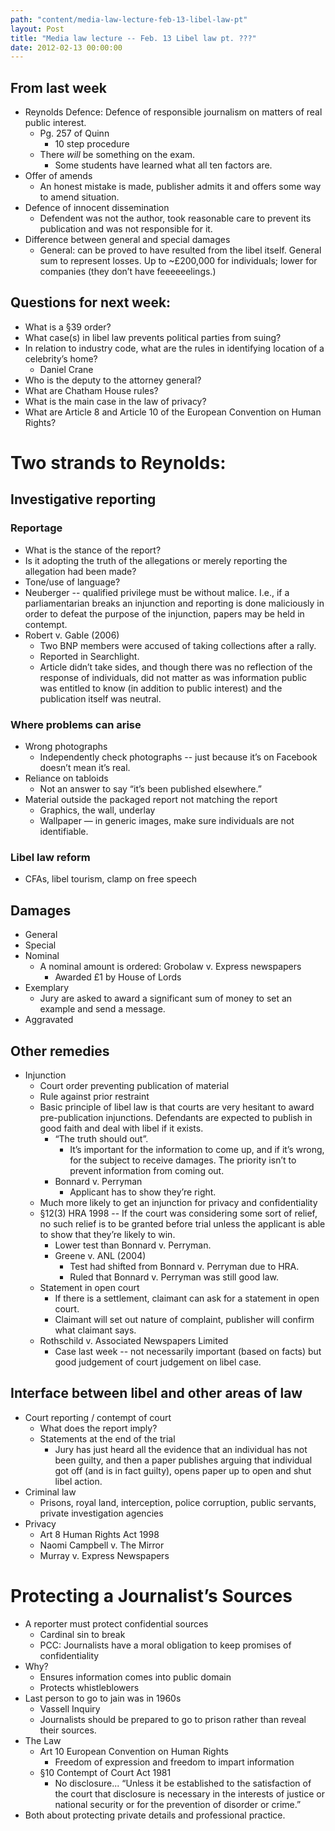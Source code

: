 ```yaml
---
path: "content/media-law-lecture-feb-13-libel-law-pt"
layout: Post
title: "Media law lecture -- Feb. 13 Libel law pt. ???"
date: 2012-02-13 00:00:00
---
```


## From last week
+ Reynolds Defence: Defence of responsible journalism on matters of real public interest.
	+ Pg. 257 of Quinn
		+ 10 step procedure
	+ There *will* be something on the exam.
		+ Some students have learned what all ten factors are.
+ Offer of amends
	+ An honest mistake is made, publisher admits it and offers some way to amend situation.
+ Defence of innocent dissemination
	+ Defendent was not the author, took reasonable care to prevent its publication and was not responsible for it.
+ Difference between general and special damages
	+ General: can be proved to have resulted from the libel itself. General sum to represent losses. Up to ~£200,000 for individuals; lower for companies (they don’t have feeeeeelings.)

## Questions for next week:
+ What is a §39 order?
+ What case(s) in libel law prevents political parties from suing?
+ In relation to industry code, what are the rules in identifying location of a celebrity’s home?
	+ Daniel Crane
+ Who is the deputy to the attorney general?
+ What are Chatham House rules?
+ What is the main case in the law of privacy?
+ What are Article 8 and Article 10 of the European Convention on Human Rights?

# Two strands to Reynolds:
## Investigative reporting
### Reportage
+ What is the stance of the report?
+ Is it adopting the truth of the allegations or merely reporting the allegation had been made?
+ Tone/use of language?
+ Neuberger -- qualified privilege must be without malice. I.e., if a parliamentarian breaks an injunction and reporting is done maliciously in order to defeat the purpose of the injunction, papers may be held in contempt.
+ Robert v. Gable (2006)
	+ Two BNP members were accused of taking collections after a rally.
	+ Reported in Searchlight.
	+ Article didn’t take sides, and though there was no reflection of the response of individuals, did not matter as was information public was entitled to know (in addition to public interest) and the publication itself was neutral.

### Where problems can arise
+ Wrong photographs
	+ Independently check photographs -- just because it’s on Facebook doesn’t mean it’s real.
+ Reliance on tabloids
	+ Not an answer to say “it’s been published elsewhere.”
+ Material outside the packaged report not matching the report
	+ Graphics, the wall, underlay
	+ Wallpaper — in generic images, make sure individuals are not identifiable.

### Libel law reform
+ CFAs, libel tourism, clamp on free speech

## Damages
+ General
+ Special
+ Nominal
	+ A nominal amount is ordered: Grobolaw v. Express newspapers
		+ Awarded £1 by House of Lords
+ Exemplary
	+ Jury are asked to award a significant sum of money to set an example and send a message.
+ Aggravated

## Other remedies
+ Injunction
	+ Court order preventing publication of material
	+ Rule against prior restraint
	+ Basic principle of libel law is that courts are very hesitant to award pre-publication injunctions. Defendants are expected to publish in good faith and deal with libel if it exists.
		+ “The truth should out”. 
			+ It’s important for the information to come up, and if it’s wrong, for the subject to receive damages. The priority isn’t to prevent information from coming out.
		+ Bonnard v. Perryman
			+ Applicant has to show they’re right.
	+ Much more likely to get an injunction for privacy and confidentiality
	+ §12(3) HRA 1998 -- If the court was considering some sort of relief, no such relief is to be granted before trial unless the applicant is able to show that they’re likely to win.
		+ Lower test than Bonnard v. Perryman.
		+ Greene v. ANL (2004)
			+ Test had shifted from Bonnard v. Perryman due to HRA.
			+ Ruled that Bonnard v. Perryman was still good law.
	+ Statement in open court
		+ If there is a settlement, claimant can ask for a statement in open court.
		+ Claimant will set out nature of complaint, publisher will confirm what claimant says.
	+ Rothschild v. Associated Newspapers Limited
		+ Case last week -- not necessarily important (based on facts) but good judgement of court judgement on libel case.

##  Interface between libel and other areas of law
+ Court reporting / contempt of court
	+ What does the report imply?
	+ Statements at the end of the trial
		+ Jury has just heard all the evidence that an individual has not been guilty, and then a paper publishes arguing that individual got off (and is in fact guilty), opens paper up to open and shut libel action.
+ Criminal law
	+ Prisons, royal land, interception, police corruption, public servants, private investigation agencies
+ Privacy
	+ Art 8 Human Rights Act 1998
	+ Naomi Campbell v. The Mirror
	+ Murray v. Express Newspapers

# Protecting a Journalist’s Sources
+ A reporter must protect confidential sources
	+ Cardinal sin to break
	+ PCC: Journalists have a moral obligation to keep promises of confidentiality
+ Why?
	+ Ensures information comes into public domain
	+ Protects whistleblowers
+ Last person to go to jain was in 1960s
	+ Vassell Inquiry
	+ Journalists should be prepared to go to prison rather than reveal their sources.
+ The Law
	+ Art 10 European Convention on Human Rights
		 + Freedom of expression and freedom to impart information
	+ §10 Contempt of Court Act 1981
		+ No disclosure... “Unless it be established to the satisfaction of the court that disclosure is necessary in the interests of justice or national security or for the prevention of disorder or crime.”
+ Both about protecting private details and professional practice.
